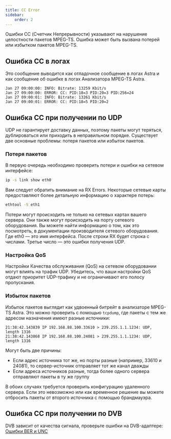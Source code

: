 ```yaml
---
title: CC Error
sidebar:
    order: 2
---
```


Ошибки CC (Счетчик Непрерывности) указывают на нарушение целостности пакетов MPEG-TS. Ошибка может быть вызвана потерей или избытком пакетов MPEG-TS.

## Ошибка CC в логах

Это сообщение выводится как отладочное сообщение в логах Astra и как сообщение об ошибке в логах Анализатора MPEG-TS Astra.

```
Jan 27 09:00:00: INFO: Bitrate: 13259 Kbit/s
Jan 27 09:00:00: ERROR: CC: PID:18=3 PID:20=3 PID:256=24
Jan 27 09:00:01: INFO: Bitrate: 13261 Kbit/s
Jan 27 09:00:01: ERROR: CC: PID:18=5 PID:20=2
```

## Ошибка CC при получении по UDP

UDP не гарантирует доставку данных, поэтому пакеты могут теряться, дублироваться или приходить в неправильном порядке. Существует две основные проблемы: потеря пакетов или избыток пакетов.

### Потеря пакетов

В первую очередь необходимо проверить потери и ошибки на сетевом интерфейсе:

```sh
ip -s link show eth0
```

Вам следует обратить внимание на RX Errors. Некоторые сетевые карты предоставляют более детальную информацию о характере потерь:

```sh
ethtool -S eth1
```

Потери могут происходить не только на сетевых картах вашего сервера. Они также могут происходить на порту сетевого оборудования. Вы можете найти информацию о том, как это посмотреть, в документации производителя сетевого оборудования.
Где eth0 — это имя интерфейса. После строки RX будет строка с числами. Третье число — это ошибки получения UDP.

### Настройка QoS

Настройки Качества обслуживания (QoS) на сетевом оборудовании могут влиять на трафик UDP. Убедитесь, что ваши настройки QoS отдают приоритет UDP-трафику и не ограничивают его полосу пропускания.

### Избыток пакетов

Избыток пакетов выглядит как удвоенный битрейт в анализаторе MPEG-TS Astra. Это можно проверить с помощью `tcpdump`, где пакеты с тем же адресом назначения имеют разные источники:

```
21:38:42.143839 IP 192.168.88.100.33610 > 239.255.1.1.1234: UDP, length 1316
21:38:42.143868 IP 192.168.88.100.24081 > 239.255.1.1.1234: UDP, length 1316
```

Могут быть две причины:

- Если адрес источника тот же, но порты разные (например, 33610 и 24081), то сервер-источник отправляет тот же канал дважды
- Если адреса источников разные, тогда более одного сервера отправляют пакеты в ту же группу

В обоих случаях требуется проверить конфигурацию удаленного сервера. Если это невозможно или как временное решение вы можете отбросить пакеты от второго источника с помощью брандмауэра.

## Ошибка CC при получении по DVB

DVB зависит от качества сигнала, проверьте ошибки на DVB-адаптере: [Ошибки BER и UNC](/en/astra/adapters/errors/)